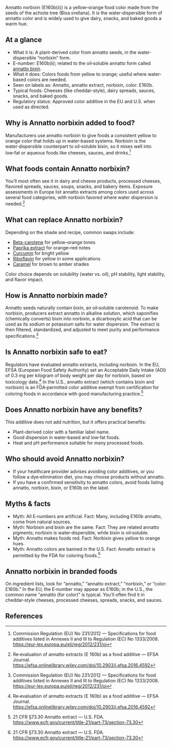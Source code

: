 Annatto norbixin (E160b(ii)) is a yellow–orange food color made from the seeds of the achiote tree (Bixa orellana). It is the water‑dispersible form of annatto color and is widely used to give dairy, snacks, and baked goods a warm hue.

<!--more-->

## At a glance
- What it is: A plant-derived color from annatto seeds, in the water-dispersible “norbixin” form.
- E-number: E160b(ii); related to the oil‑soluble annatto form called [annatto bixin](/e160bi-annatto-bixin).
- What it does: Colors foods from yellow to orange; useful where water-based colors are needed.
- Seen on labels as: Annatto, annatto extract, norbixin, color: E160b.
- Typical foods: Cheeses (like cheddar-style), dairy spreads, sauces, snacks, and baked goods.
- Regulatory status: Approved color additive in the EU and U.S. when used as directed.

## Why is Annatto norbixin added to food?
Manufacturers use annatto norbixin to give foods a consistent yellow to orange color that holds up in water‑based systems. Norbixin is the water‑dispersible counterpart to oil‑soluble bixin, so it mixes well into low‑fat or aqueous foods like cheeses, sauces, and drinks.[^3]

## What foods contain Annatto norbixin?
You’ll most often see it in dairy and cheese products, processed cheeses, flavored spreads, sauces, soups, snacks, and bakery items. Exposure assessments in Europe list annatto extracts among colors used across several food categories, with norbixin favored where water dispersion is needed.[^2]

## What can replace Annatto norbixin?
Depending on the shade and recipe, common swaps include:
- [Beta-carotene](/e160a-carotene) for yellow–orange tones
- [Paprika extract](/e160c-paprika-extract) for orange–red notes
- [Curcumin](/e100-curcumin) for bright yellow
- [Riboflavin](/e101-riboflavin) for yellow in some applications
- [Caramel](/e150-caramel) for brown to amber shades

Color choice depends on solubility (water vs. oil), pH stability, light stability, and flavor impact.

## How is Annatto norbixin made?
Annatto seeds naturally contain bixin, an oil‑soluble carotenoid. To make norbixin, producers extract annatto in alkaline solution, which saponifies (chemically converts) bixin into norbixin, a dicarboxylic acid that can be used as its sodium or potassium salts for water dispersion. The extract is then filtered, standardized, and adjusted to meet purity and performance specifications.[^3]

## Is Annatto norbixin safe to eat?
Regulators have evaluated annatto extracts, including norbixin. In the EU, EFSA (European Food Safety Authority) set an Acceptable Daily Intake (ADI) of 0.3 mg per kilogram of body weight per day for norbixin, based on toxicology data.[^2] In the U.S., annatto extract (which contains bixin and norbixin) is an FDA‑permitted color additive exempt from certification for coloring foods in accordance with good manufacturing practice.[^1]

## Does Annatto norbixin have any benefits?
This additive does not add nutrition, but it offers practical benefits:
- Plant-derived color with a familiar label name.
- Good dispersion in water‑based and low‑fat foods.
- Heat and pH performance suitable for many processed foods.

## Who should avoid Annatto norbixin?
- If your healthcare provider advises avoiding color additives, or you follow a dye‑elimination diet, you may choose products without annatto.
- If you have a confirmed sensitivity to annatto colors, avoid foods listing annatto, norbixin, bixin, or E160b on the label.

## Myths & facts
- Myth: All E‑numbers are artificial. Fact: Many, including E160b annatto, come from natural sources.
- Myth: Norbixin and bixin are the same. Fact: They are related annatto pigments; norbixin is water‑dispersible, while bixin is oil‑soluble.
- Myth: Annatto makes foods red. Fact: Norbixin gives yellow to orange hues.
- Myth: Annatto colors are banned in the U.S. Fact: Annatto extract is permitted by the FDA for coloring foods.[^1]

## Annatto norbixin in branded foods
On ingredient lists, look for “annatto,” “annatto extract,” “norbixin,” or “color: E160b.” In the EU, the E‑number may appear as E160b; in the U.S., the common name “annatto (for color)” is typical. You’ll often find it in cheddar‑style cheeses, processed cheeses, spreads, snacks, and sauces.

## References
[^1]: 21 CFR §73.30 Annatto extract — U.S. FDA. https://www.ecfr.gov/current/title-21/part-73/section-73.30
[^2]: Re‑evaluation of annatto extracts (E 160b) as a food additive — EFSA Journal. https://efsa.onlinelibrary.wiley.com/doi/10.2903/j.efsa.2016.4592
[^3]: Commission Regulation (EU) No 231/2012 — Specifications for food additives listed in Annexes II and III to Regulation (EC) No 1333/2008. https://eur-lex.europa.eu/eli/reg/2012/231/oj
